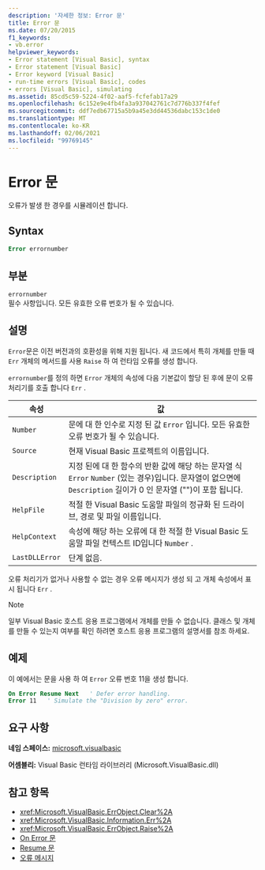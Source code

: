 ```yaml
---
description: '자세한 정보: Error 문'
title: Error 문
ms.date: 07/20/2015
f1_keywords:
- vb.error
helpviewer_keywords:
- Error statement [Visual Basic], syntax
- Error statement [Visual Basic]
- Error keyword [Visual Basic]
- run-time errors [Visual Basic], codes
- errors [Visual Basic], simulating
ms.assetid: 85cd5c59-5224-4f02-aaf5-fcfefab17a29
ms.openlocfilehash: 6c152e9e4fb4fa3a937042761c7d776b337f4fef
ms.sourcegitcommit: ddf7edb67715a5b9a45e3dd44536dabc153c1de0
ms.translationtype: MT
ms.contentlocale: ko-KR
ms.lasthandoff: 02/06/2021
ms.locfileid: "99769145"
---
```

# <a name="error-statement"></a>Error 문

오류가 발생 한 경우를 시뮬레이션 합니다.  
  
## <a name="syntax"></a>Syntax  
  
```vb  
Error errornumber  
```  
  
## <a name="parts"></a>부분  

 `errornumber`  
 필수 사항입니다. 모든 유효한 오류 번호가 될 수 있습니다.  
  
## <a name="remarks"></a>설명  

 `Error`문은 이전 버전과의 호환성을 위해 지원 됩니다. 새 코드에서 특히 개체를 만들 때 `Err` 개체의 메서드를 사용 `Raise` 하 여 런타임 오류를 생성 합니다.  
  
 `errornumber`를 정의 하면 `Error` 개체의 속성에 다음 기본값이 할당 된 후에 문이 오류 처리기를 호출 합니다 `Err` .  
  
|속성|값|  
|--------------|-----------|  
|`Number`|문에 대 한 인수로 지정 된 값 `Error` 입니다. 모든 유효한 오류 번호가 될 수 있습니다.|  
|`Source`|현재 Visual Basic 프로젝트의 이름입니다.|  
|`Description`|지정 된에 대 한 함수의 반환 값에 해당 하는 문자열 식 `Error` `Number` (있는 경우)입니다. 문자열이 없으면에 `Description` 길이가 0 인 문자열 ("")이 포함 됩니다.|  
|`HelpFile`|적절 한 Visual Basic 도움말 파일의 정규화 된 드라이브, 경로 및 파일 이름입니다.|  
|`HelpContext`|속성에 해당 하는 오류에 대 한 적절 한 Visual Basic 도움말 파일 컨텍스트 ID입니다 `Number` .|  
|`LastDLLError`|단계 없음.|  
  
 오류 처리기가 없거나 사용할 수 없는 경우 오류 메시지가 생성 되 고 개체 속성에서 표시 됩니다 `Err` .  
  
> [!NOTE]
> 일부 Visual Basic 호스트 응용 프로그램에서 개체를 만들 수 없습니다. 클래스 및 개체를 만들 수 있는지 여부를 확인 하려면 호스트 응용 프로그램의 설명서를 참조 하세요.  
  
## <a name="example"></a>예제  

 이 예에서는 문을 사용 하 여 `Error` 오류 번호 11을 생성 합니다.  
  
```vb  
On Error Resume Next   ' Defer error handling.  
Error 11   ' Simulate the "Division by zero" error.  
```  
  
## <a name="requirements"></a>요구 사항  

 **네임 스페이스:** [microsoft.visualbasic](../runtime-library-members.md)  
  
 **어셈블리:** Visual Basic 런타임 라이브러리 (Microsoft.VisualBasic.dll)  
  
## <a name="see-also"></a>참고 항목

- <xref:Microsoft.VisualBasic.ErrObject.Clear%2A>
- <xref:Microsoft.VisualBasic.Information.Err%2A>
- <xref:Microsoft.VisualBasic.ErrObject.Raise%2A>
- [On Error 문](on-error-statement.md)
- [Resume 문](resume-statement.md)
- [오류 메시지](../error-messages/index.md)
